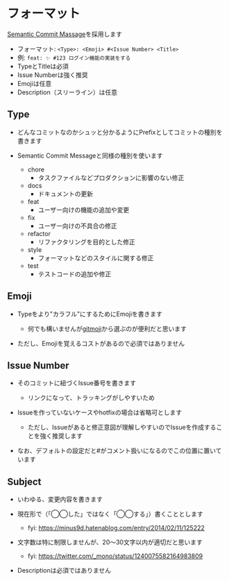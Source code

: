 # フォーマット  
[Semantic Commit Massage](https://gist.github.com/joshbuchea/6f47e86d2510bce28f8e7f42ae84c716)を採用します

- フォーマット: `<Type>: <Emoji> #<Issue Number> <Title>`
- 例: `feat: ✨ #123 ログイン機能の実装をする`
- TypeとTitleは必須
- Issue Numberは強く推奨
- Emojiは任意
- Description（スリーライン）は任意  

## Type  

- どんなコミットなのかシュッと分かるようにPrefixとしてコミットの種別を書きます

- Semantic Commit Messageと同様の種別を使います  
  - chore  
    - タスクファイルなどプロダクションに影響のない修正
  - docs  
    - ドキュメントの更新
  - feat  
    - ユーザー向けの機能の追加や変更
  - fix  
    - ユーザー向けの不具合の修正
  - refactor  
    - リファクタリングを目的とした修正
  - style  
    - フォーマットなどのスタイルに関する修正
  - test  
    - テストコードの追加や修正

##  Emoji
- Typeをより"カラフル"にするためにEmojiを書きます
  - 何でも構いませんが[gitmoji](https://gitmoji.dev/)から選ぶのが便利だと思います

- ただし、Emojiを覚えるコストがあるので必須ではありません 

## Issue Number

- そのコミットに紐づくIssue番号を書きます  
  - リンクになって、トラッキングがしやすいため

- Issueを作っていないケースやhotfixの場合は省略可とします
  - ただし、Issueがあると修正意図が理解しやすいのでIssueを作成することを強く推奨します

- なお、デフォルトの設定だと#がコメント扱いになるのでこの位置に置いています

##  Subject


- いわゆる、変更内容を書きます

- 現在形で（「◯◯した」ではなく「◯◯する」）書くこととします
  - fyi: https://minus9d.hatenablog.com/entry/2014/02/11/125222
- 文字数は特に制限しませんが、20〜30文字以内が適切だと思います
  - fyi: https://twitter.com/_mono/status/1240075582164983809
- Descriptionは必須ではありません
